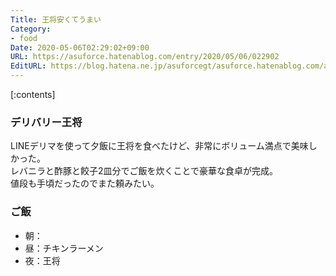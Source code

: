 ```yaml
---
Title: 王将安くてうまい
Category:
- food
Date: 2020-05-06T02:29:02+09:00
URL: https://asuforce.hatenablog.com/entry/2020/05/06/022902
EditURL: https://blog.hatena.ne.jp/asuforcegt/asuforce.hatenablog.com/atom/entry/26006613562570577
---
```


[:contents]

###  デリバリー王将

LINEデリマを使って夕飯に王将を食べたけど、非常にボリューム満点で美味しかった。  
レバニラと酢豚と餃子2皿分でご飯を炊くことで豪華な食卓が完成。  
値段も手頃だったのでまた頼みたい。

### ご飯

- 朝：
- 昼：チキンラーメン
- 夜：王将

